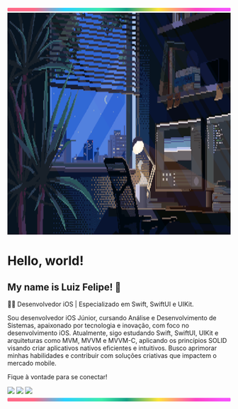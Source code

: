 <img src="https://github.com/LuizFelipeCouto/LuizFelipeCouto/blob/main/lineBar.png" width="100%" height="8px"/>

<img src="https://github.com/LuizFelipeCouto/LuizFelipeCouto/blob/main/Wallpaper.gif" width="100%" height="500px"/>

# Hello, world!
## My name is Luiz Felipe! 👋


👨‍💻 Desenvolvedor iOS | Especializado em Swift, SwiftUI e UIKit.

Sou desenvolvedor iOS Júnior, cursando Análise e Desenvolvimento de Sistemas, apaixonado por tecnologia e inovação, com foco no desenvolvimento iOS. Atualmente, sigo estudando Swift, SwiftUI, UIKit e arquiteturas como MVM, MVVM e MVVM-C, aplicando os princípios SOLID visando criar aplicativos nativos eficientes e intuitivos. Busco aprimorar minhas habilidades e contribuir com soluções criativas que impactem o mercado mobile.

Fique à vontade para se conectar!
<div> 
  <a href="https://www.instagram.com/felipecouto_0/" target="_blank"><img src="https://img.shields.io/badge/-Instagram-%23E4405F?style=for-the-badge&logo=instagram&logoColor=white" target="_blank"></a>
  <a href="[lfelipe.dev@outlook.com](https://outlook.live.com/mail/0/inbox/id/AQQkADAwATM3ZmYBLTg5OQAwLTBkYjQtMDACLTAwCgAQAH7FUAma6y5Fnm7tISfT%2B0k%3D?RpsCsrfState=6eb22277-7906-fa86-c453-2082e81a370d&url=%2fowa%2f0%2f%3fRpsCsrfState%253d6eb22277-7906-fa86-c453-2082e81a370d)"><img src="https://img.shields.io/badge/Microsoft_Outlook-0078D4?style=for-the-badge&logo=microsoft-outlook&logoColor=whitestyle=for-the-badge&logo=gmail&logoColor=white" target="_blank"></a>
  <a href="(www.linkedin.com/in/luiz-felipe-ios)" target="_blank"><img src="https://img.shields.io/badge/-LinkedIn-%230077B5?style=for-the-badge&logo=linkedin&logoColor=white" target="_blank"></a> 
  
</div>


<img src="https://github.com/LuizFelipeCouto/LuizFelipeCouto/blob/main/lineBar.png" width="100%" height="8px"/>
